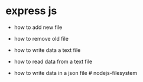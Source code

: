 # express js
- how to add new file

- how to remove old file

- how to write data a text file

- how to read data from a text file

- how to write data in a json file
#   n o d e j s - f i l e s y s t e m  
 